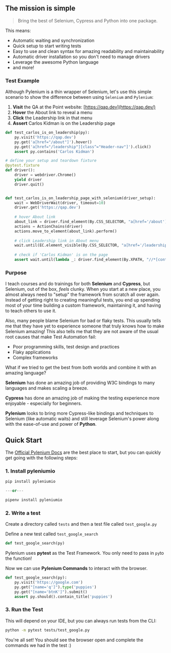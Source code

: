 ## The mission is simple

> Bring the best of Selenium, Cypress and Python into one package.

This means:

* Automatic waiting and synchronization
* Quick setup to start writing tests
* Easy to use and clean syntax for amazing readability and maintainability
* Automatic driver installation so you don't need to manage drivers
* Leverage the awesome Python language
* and more!

### Test Example

Although Pylenium is a thin wrapper of Selenium, let's use this simple scenario to show the difference between using `Selenium` and `Pylenium`:

1. **Visit** the QA at the Point website: [https://qap.dev](https://qap.dev/)
2. **Hover** the About link to reveal a menu
3. **Click** the Leadership link in that menu
4. **Assert** Carlos Kidman is on the Leadership page

```python
def test_carlos_is_on_leadership(py):
    py.visit('https://qap.dev')
    py.get('a[href="/about"]').hover()
    py.get('a[href="/leadership"][class^="Header-nav"]').click()
    assert py.contains('Carlos Kidman')
```

```python
# define your setup and teardown fixture
@pytest.fixture
def driver():
    driver = webdriver.Chrome()
    yield driver
    driver.quit()


def test_carlos_is_on_leadership_page_with_selenium(driver_setup):
    wait = WebDriverWait(driver, timeout=10)
    driver.get('https://qap.dev')
    
    # hover About link
    about_link = driver.find_element(By.CSS_SELECTOR, "a[href='/about']")
    actions = ActionChains(driver)
    actions.move_to_element(about_link).perform()
    
    # click Leadership link in About menu
    wait.until(EC.element_visible(By.CSS_SELECTOR, "a[href='/leadership'][class^='Header-nav']")).click()
    
    # check if 'Carlos Kidman' is on the page
    assert wait.until(lambda _: driver.find_element(By.XPATH, "//*[contains(text(), 'Carlos Kidman')]"))
```

### Purpose

I teach courses and do trainings for both **Selenium** and **Cypress**, but Selenium, out of the box, _feels_ clunky. When you start at a new place, you almost always need to "setup" the framework from scratch all over again. Instead of getting right to creating meaningful tests, you end up spending most of your time building a custom framework, maintaining it, and having to teach others to use it.

Also, many people blame Selenium for bad or flaky tests. This usually tells me that they have yet to experience someone that truly knows how to make Selenium amazing! This also tells me that they are not aware of the usual root causes that make Test Automation fail:

* Poor programming skills, test design and practices
* Flaky applications
* Complex frameworks

What if we tried to get the best from both worlds and combine it with an amazing language?

**Selenium** has done an amazing job of providing W3C bindings to many languages and makes scaling a breeze.

**Cypress** has done an amazing job of making the testing experience more enjoyable - especially for beginners.

**Pylenium** looks to bring more Cypress-like bindings and techniques to Selenium \(like automatic waits\) and still leverage Selenium's power along with the ease-of-use and power of **Python**.

## Quick Start

The [Official Pylenium Docs](https://elsnoman.gitbook.io/pylenium) are the best place to start, but you can quickly get going with the following steps:

### 1. Install **pyleniumio**

```python
pip install pyleniumio

---or---

pipenv install pyleniumio
```

### 2. Write a test

Create a directory called `tests` and then a test file called `test_google.py`

Define a new test called `test_google_search`

```python
def test_google_search(py)
```

Pylenium uses **pytest** as the Test Framework. You only need to pass in `py`to the function!

Now we can use **Pylenium Commands** to interact with the browser.

```python
def test_google_search(py):
    py.visit('https://google.com')
    py.get("[name='q']").type('puppies')
    py.get("[name='btnK']").submit()
    assert py.should().contain_title('puppies')
```

### 3. Run the Test

This will depend on your IDE, but you can always run tests from the CLI:

```bash
python -m pytest tests/test_google.py
```

You're all set! You should see the browser open and complete the commands we had in the test :\)

